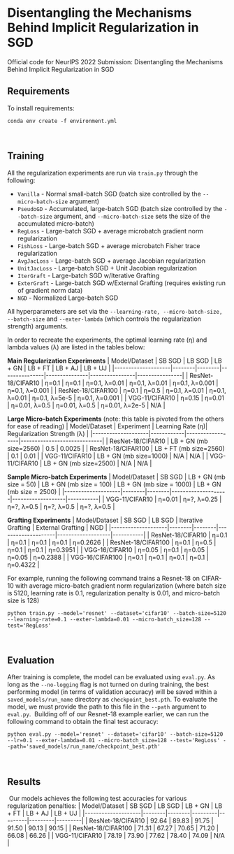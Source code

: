 # Disentangling the Mechanisms Behind Implicit Regularization in SGD
Official code for NeurIPS 2022 Submission: Disentangling the Mechanisms Behind Implicit Regularization in SGD
​
## Requirements
To install requirements:
​
```setup
conda env create -f environment.yml
```
​
## Training
All the regularization experiments are run via `train.py` through the following:
​
* `Vanilla` - Normal small-batch SGD (batch size controlled by the `--micro-batch-size` argument)
* `PseudoGD` - Accumulated, large-batch SGD (batch size controlled by the `--batch-size` argument, and `--micro-batch-size` sets the size of the accumulated micro-batch)
* `RegLoss` - Large-batch SGD + average microbatch gradient norm regularization
* `FishLoss` - Large-batch SGD + average microbatch Fisher trace regularization
* `AvgJacLoss` - Large-batch SGD + average Jacobian regularization
* `UnitJacLoss` - Large-batch SGD + Unit Jacobian regularization
* `IterGraft` - Large-batch SGD w/Iterative Grafting
* `ExterGraft` - Large-batch SGD w/External Grafting (requires existing run of gradient norm data)
* `NGD` - Normalized Large-batch SGD


All hyperparameters are set via the `--learning-rate, --micro-batch-size, --batch-size` and `--exter-lambda` (which controls the regularization strength) arguments. 

In order to recreate the experiments, the optimal learning rate (η) and lambda values (λ) are listed in the tables below:

**Main Regularization Experiments**
| Model/Dataset      | SB SGD | LB SGD | LB + GN       | LB + FT       | LB + AJ        | LB + UJ        |
|--------------------|--------|--------|---------------|---------------|----------------|----------------|
| ResNet-18/CIFAR10  | η=0.1  | η=0.1  | η=0.1, λ=0.01 | η=0.1, λ=0.01 | η=0.1, λ=0.001 | η=0.1, λ=0.001 |
| ResNet-18/CIFAR100 | η=0.1  | η=0.5  | η=0.1, λ=0.01 | η=0.1, λ=0.01 | η=0.1, λ=5e-5  | η=0.1, λ=0.001 |
| VGG-11/CIFAR10     | η=0.15 | η=0.01 | η=0.01, λ=0.5 | η=0.01, λ=0.5 | η=0.01, λ=2e-5 | N/A            |

**Large Micro-batch Experiments** (note: this table is pivoted from the others for ease of reading)
| Model/Dataset      | Experiment | Learning Rate (η)| Regularization Strength (λ) |
|--------------------|------------|------------------|-----------------------------|
| ResNet-18/CIFAR10  | LB + GN (mb size=2560)    | 0.5  | 0.0025  |
| ResNet-18/CIFAR100 | LB + FT (mb size=2560)    | 0.1  | 0.01  |
| VGG-11/CIFAR10     | LB + GN (mb size=1000)    | N/A | N/A |
| VGG-11/CIFAR10     | LB + GN (mb size=2500)    | N/A | N/A |

**Sample Micro-batch Experiments**
| Model/Dataset      | SB SGD | LB + GN (mb size = 50) | LB + GN (mb size = 100) | LB + GN (mb size = 1000) | LB + GN (mb size = 2500) | 
|--------------------|--------|--------|--------------------|-------------------|-----------|
| VGG-11/CIFAR10     | η=0.01 | η=?, λ=0.25  | η=?, λ=0.5    | η=?, λ=0.5      | η=?, λ=0.5 |


**Grafting Experiments**
| Model/Dataset      | SB SGD | LB SGD | Iterative Grafting | External Grafting | NGD       | 
|--------------------|--------|--------|--------------------|-------------------|-----------|
| ResNet-18/CIFAR10  | η=0.1  | η=0.1  | η=0.1              | η=0.1             | η=0.2626  |
| ResNet-18/CIFAR100 | η=0.1  | η=0.5  | η=0.1              | η=0.1             | η=0.3951  |
| VGG-16/CIFAR10     | η=0.05 | η=0.1  | η=0.05             | η=0.05            | η=0.2388  |
| VGG-16/CIFAR100    | η=0.1  | η=0.1  | η=0.1              | η=0.1             | η=0.4322  |


For example, running the following command trains a Resnet-18 on CIFAR-10 with average micro-batch gradient norm regularization (where batch size is 5120, learning rate is 0.1, regularization penalty is 0.01, and micro-batch size is 128)
​
```setup
python train.py --model='resnet' --dataset='cifar10' --batch-size=5120 --learning-rate=0.1 --exter-lambda=0.01 --micro-batch_size=128 --test='RegLoss'
```
​
## Evaluation
After training is complete, the model can be evaluated using `eval.py`. As long as the `--no-logging` flag is not turned on during training, the best performing model (in terms of validation accuracy) will be saved within a `saved_models/run_name` directory as `checkpoint_best.pth`. To evaluate the model, we must provide the path to this file in the `--path` argument to `eval.py`.
​
Building off of our Resnet-18 example earlier, we can run the following command to obtain the final test accuracy:
​
```setup
python eval.py --model='resnet' --dataset='cifar10' --batch-size=5120 --lr=0.1 --exter-lambda=0.01 --micro-batch_size=128 --test='RegLoss' --path='saved_models/run_name/checkpoint_best.pth'
```
​
## Results
​
Our models achieves the following test accuracies for various regularization penalties:
| Model/Dataset      | SB SGD | LB SGD | LB + GN | LB + FT | LB + AJ | LB + UJ |
|--------------------|--------|--------|---------|---------|---------|---------|
| ResNet-18/CIFAR10  | 92.64  | 89.83  | 91.75   | 91.50   | 90.13   | 90.15   |
| ResNet-18/CIFAR100 | 71.31  | 67.27  | 70.65   | 71.20   | 66.08   | 66.26   |
| VGG-11/CIFAR10      | 78.19  | 73.90  | 77.62   | 78.40   | 74.09   | N/A    |
